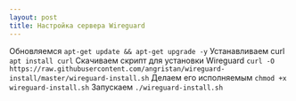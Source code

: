 ```yaml
---
layout: post
title: Настройка сервера Wireguard
---
```

Обновляемся
`apt-get update && apt-get upgrade -y`
Устанавливаем curl
`apt install curl`
Скачиваем скрипт для установки Wireguard
`curl -O https://raw.githubusercontent.com/angristan/wireguard-install/master/wireguard-install.sh`
Делаем его исполняемым
`chmod +x wireguard-install.sh`
Запускаем
`./wireguard-install.sh`